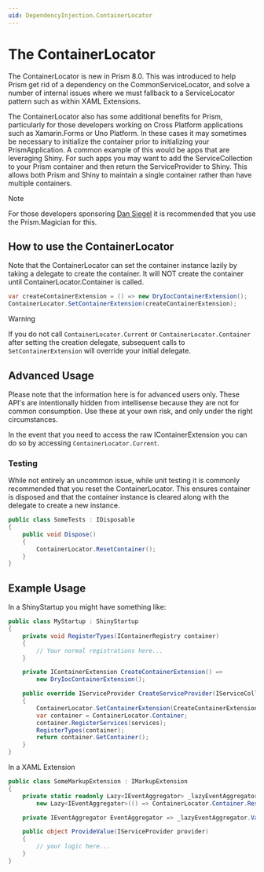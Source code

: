 ```yaml
---
uid: DependencyInjection.ContainerLocator
---
```


# The ContainerLocator

The ContainerLocator is new in Prism 8.0. This was introduced to help Prism get rid of a dependency on the CommonServiceLocator, and solve a number of internal issues where we must fallback to a ServiceLocator pattern such as within XAML Extensions.

The ContainerLocator also has some additional benefits for Prism, particularly for those developers working on Cross Platform applications such as Xamarin.Forms or Uno Platform. In these cases it may sometimes be necessary to initialize the container prior to initializing your PrismApplication. A common example of this would be apps that are leveraging Shiny. For such apps you may want to add the ServiceCollection to your Prism container and then return the ServiceProvider to Shiny. This allows both Prism and Shiny to maintain a single container rather than have multiple containers.

> [!NOTE]
> For those developers sponsoring [Dan Siegel](https://xam.dev/sponsor-prism-dan) it is recommended that you use the Prism.Magician for this.

## How to use the ContainerLocator

Note that the ContainerLocator can set the container instance lazily by taking a delegate to create the container. It will NOT create the container until ContainerLocator.Container is called.

```csharp
var createContainerExtension = () => new DryIocContainerExtension();
ContainerLocator.SetContainerExtension(createContainerExtension);
```

> [!WARNING]
> If you do not call `ContainerLocator.Current` or `ContainerLocator.Container` after setting the creation delegate, subsequent calls to `SetContainerExtension` will override your initial delegate.

## Advanced Usage

Please note that the information here is for advanced users only. These API's are intentionally hidden from intellisense because they are not for common consumption. Use these at your own risk, and only under the right circumstances.

In the event that you need to access the raw IContainerExtension you can do so by accessing `ContainerLocator.Current`.

### Testing

While not entirely an uncommon issue, while unit testing it is commonly recommended that you reset the ContainerLocator. This ensures container is disposed and that the container instance is cleared along with the delegate to create a new instance.

```csharp
public class SomeTests : IDisposable
{
    public void Dispose()
    {
        ContainerLocator.ResetContainer();
    }
}
```

## Example Usage

In a ShinyStartup you might have something like:

```csharp
public class MyStartup : ShinyStartup
{
    private void RegisterTypes(IContainerRegistry container)
    {
        // Your normal registrations here...
    }

    private IContainerExtension CreateContainerExtension() =>
        new DryIocContainerExtension();

    public override IServiceProvider CreateServiceProvider(IServiceCollection services)
    {
        ContainerLocator.SetContainerExtension(CreateContainerExtension);
        var container = ContainerLocator.Container;
        container.RegisterServices(services);
        RegisterTypes(container);
        return container.GetContainer();
    }
}
```

In a XAML Extension

```csharp
public class SomeMarkupExtension : IMarkupExtension
{
    private static readonly Lazy<IEventAggregator> _lazyEventAggregator =
        new Lazy<IEventAggregator>(() => ContainerLocator.Container.Resolve<IEventAggregator>());

    private IEventAggregator EventAggregator => _lazyEventAggregator.Value;

    public object ProvideValue(IServiceProvider provider)
    {
        // your logic here...
    }
}
```
